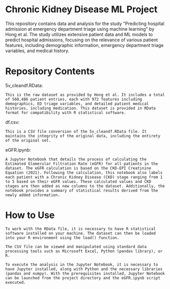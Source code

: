 # Chronic Kidney Disease ML Project

This repository contains data and analysis for the study "Predicting hospital admission at emergency department triage using machine learning" by Hong et al. The study utilizes extensive patient data and ML models to predict hospital admissions, focusing on the relevance of various patient features, including demographic information, emergency department triage variables, and medical history.

# Repository Contents

5v_cleandf.RData:

    This is the raw dataset as provided by Hong et al. It includes a total of 560,486 patient entries, each with 972 features including demographics, ED triage variables, and detailed patient medical histories, including medication. This dataset is provided in RData format for compatibility with R statistical software.

df.csv:

    This is a CSV file conversion of the 5v_cleandf.RData file. It maintains the integrity of the original data, including the entirety of the original set.

eGFR.ipynb:

    A Jupyter Notebook that details the process of calculating the Estimated Glomerular Filtration Rate (eGFR) for all patients in the dataset. The eGFR calculation is based on the CKD-EPI Creatinine Equation (2021). Following the calculation, this notebook also labels each patient with a Chronic Kidney Disease (CKD) stage ranging from 1 to 5 based on their eGFR values. These calculated values and CKD stages are then added as new columns to the dataset. Additionally, the notebook provides a summary of statistical results derived from the newly added information.

# How to Use

    To work with the RData file, it is necessary to have R statistical software installed on your machine. The dataset can then be loaded into your R environment using the load() function.

    The CSV file can be viewed and manipulated using standard data processing tools such as Microsoft Excel, Python (pandas library), or R.

    To execute the analysis in the Jupyter Notebook, it is necessary to have Jupyter installed, along with Python and the necessary libraries (pandas and numpy). With the prerequisites installed, Jupyter Notebook can be launched from the project directory and the eGFR.ipynb script executed.